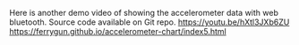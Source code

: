 
Here is another demo video of showing the accelerometer data with web bluetooth. Source code available on Git repo.
https://youtu.be/hXtl3JXb6ZU
https://ferrygun.github.io/accelerometer-chart/index5.html

